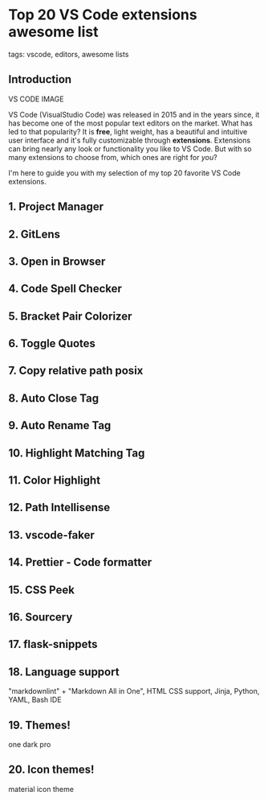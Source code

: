 # Top 20 VS Code extensions awesome list

tags: vscode, editors, awesome lists

## Introduction

VS CODE IMAGE

VS Code (VisualStudio Code) was released in 2015 and in the years since,
it has become one of the most popular text editors on the market. What has
led to that popularity? It is **free**, light weight, has a beautiful and
intuitive user interface and it's fully customizable through **extensions**.
Extensions can bring nearly any look or functionality you like to VS Code.
But with so many extensions to choose from, which ones are right for *you*?

I'm here to guide you with my selection of my top 20 favorite
VS Code extensions.

## 1. Project Manager

## 2. GitLens

## 3. Open in Browser

## 4. Code Spell Checker

## 5. Bracket Pair Colorizer

## 6. Toggle Quotes

## 7. Copy relative path posix

## 8. Auto Close Tag

## 9. Auto Rename Tag

## 10. Highlight Matching Tag

## 11. Color Highlight

## 12. Path Intellisense

## 13. vscode-faker

## 14. Prettier - Code formatter

## 15. CSS Peek

## 16. Sourcery

## 17. flask-snippets

## 18. Language support

"markdownlint" + "Markdown All in One", HTML CSS support, Jinja, Python, YAML, Bash IDE

## 19. Themes!

one dark pro

## 20. Icon themes!

material icon theme
